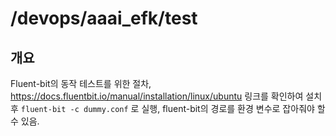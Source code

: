 # /devops/aaai_efk/test

## 개요

Fluent-bit의 동작 테스트를 위한 절차,
https://docs.fluentbit.io/manual/installation/linux/ubuntu 링크를 확인하여 설치 후
`fluent-bit -c dummy.conf` 로 실행, fluent-bit의 경로를 환경 변수로 잡아줘야 할 수 있음.